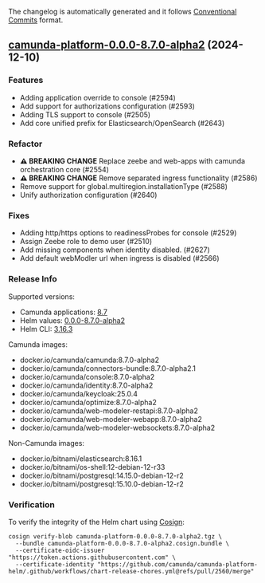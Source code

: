 The changelog is automatically generated and it follows [Conventional Commits](https://www.conventionalcommits.org/en/v1.0.0/) format.

## [camunda-platform-0.0.0-8.7.0-alpha2](https://github.com/camunda/camunda-platform-helm/releases/tag/camunda-platform-0.0.0-8.7.0-alpha2) (2024-12-10)

### Features

- Adding application override to console (#2594)
- Add support for authorizations configuration (#2593)
- Adding TLS support to console (#2505)
- Add core unified prefix for Elasticsearch/OpenSearch (#2643)

### Refactor

- **⚠ BREAKING CHANGE** Replace zeebe and web-apps with camunda orchestration core (#2554)
- **⚠ BREAKING CHANGE** Remove separated ingress functionality (#2586)
- Remove support for global.multiregion.installationType (#2588)
- Unify authorization configuration (#2640)

### Fixes

- Adding http/https options to readinessProbes for console (#2529)
- Assign Zeebe role to demo user (#2510)
- Add missing components when identity disabled. (#2627)
- Add default webModler url when ingress is disabled (#2566)

<!-- generated by git-cliff -->
### Release Info

Supported versions:

- Camunda applications: [8.7](https://github.com/camunda/camunda-platform/releases?q=tag%3A8.7&expanded=true)
- Helm values: [0.0.0-8.7.0-alpha2](https://artifacthub.io/packages/helm/camunda/camunda-platform/0.0.0-8.7.0-alpha2#parameters)
- Helm CLI: [3.16.3](https://github.com/helm/helm/releases/tag/v3.16.3)

Camunda images:

- docker.io/camunda/camunda:8.7.0-alpha2
- docker.io/camunda/connectors-bundle:8.7.0-alpha2.1
- docker.io/camunda/console:8.7.0-alpha2
- docker.io/camunda/identity:8.7.0-alpha2
- docker.io/camunda/keycloak:25.0.4
- docker.io/camunda/optimize:8.7.0-alpha2
- docker.io/camunda/web-modeler-restapi:8.7.0-alpha2
- docker.io/camunda/web-modeler-webapp:8.7.0-alpha2
- docker.io/camunda/web-modeler-websockets:8.7.0-alpha2

Non-Camunda images:

- docker.io/bitnami/elasticsearch:8.16.1
- docker.io/bitnami/os-shell:12-debian-12-r33
- docker.io/bitnami/postgresql:14.15.0-debian-12-r2
- docker.io/bitnami/postgresql:15.10.0-debian-12-r2

### Verification

To verify the integrity of the Helm chart using [Cosign](https://docs.sigstore.dev/signing/quickstart/):

```shell
cosign verify-blob camunda-platform-0.0.0-8.7.0-alpha2.tgz \
  --bundle camunda-platform-0.0.0-8.7.0-alpha2.cosign.bundle \
  --certificate-oidc-issuer "https://token.actions.githubusercontent.com" \
  --certificate-identity "https://github.com/camunda/camunda-platform-helm/.github/workflows/chart-release-chores.yml@refs/pull/2560/merge"
```
